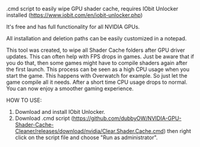 .cmd script to easily wipe GPU shader cache, requires IObit Unlocker installed (https://www.iobit.com/en/iobit-unlocker.php)

It's free and has full functionality for all NVIDIA GPUs.

All installation and deletion paths can be easily customized in a notepad.

This tool was created, to wipe all Shader Cache folders after GPU driver updates. This can often help with FPS drops in games.
Just be aware that if you do that, then some games might have to compile shaders again after the first launch. This process can be seen as a high CPU usage when you start the game. This happens with Overwatch for example. So just let the game compile all it needs. After a short time CPU usage drops to normal. You can now enjoy a smoother gaming experience.

HOW TO USE:
1. Download and install IObit Unlocker.
2. Download .cmd script (https://github.com/dubbyOW/NVIDIA-GPU-Shader-Cache-Cleaner/releases/download/nvidia/Clear.Shader.Cache.cmd) then right click on the script file and choose "Run as administrator".
